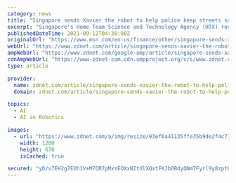 ```yaml
---
category: news
title: "Singapore sends Xavier the robot to help police keep streets safe under three-week trial"
excerpt: "Singapore's Home Team Science and Technology Agency (HTX) roving robot has hit the streets of Toa Payoh ... health and safety.\" Over a three-week trial period, Xavier will detect \"undesirable ..."
publishedDateTime: 2021-09-12T04:38:00Z
originalUrl: "https://www.msn.com/en-us/finance/other/singapore-sends-xavier-the-robot-to-help-police-keep-streets-safe-under-three-week-trial/ar-AAOcBbQ"
webUrl: "https://www.zdnet.com/article/singapore-sends-xavier-the-robot-to-help-police-keep-streets-safe-under-three-week-trial/"
ampWebUrl: "https://www.zdnet.com/google-amp/article/singapore-sends-xavier-the-robot-to-help-police-keep-streets-safe-under-three-week-trial/"
cdnAmpWebUrl: "https://www-zdnet-com.cdn.ampproject.org/c/s/www.zdnet.com/google-amp/article/singapore-sends-xavier-the-robot-to-help-police-keep-streets-safe-under-three-week-trial/"
type: article

provider:
  name: zdnet.com/article/singapore-sends-xavier-the-robot-to-help-police-keep-streets-safe-under-three-week-trial/
  domain: zdnet.com/article/singapore-sends-xavier-the-robot-to-help-police-keep-streets-safe-under-three-week-trial/

topics:
  - AI
  - AI in Robotics

images:
  - url: "https://www.zdnet.com/a/img/resize/93ef6a41135ffe35b9de2f4c77ab57bccc93e39b/2021/09/07/dc92ae6e-f0f0-4901-ba9d-0783c4e4c8cc/xavier-at-toa-payoh-central.jpg?width=1200&fit=bounds&auto=webp"
    width: 1200
    height: 676
    isCached: true

secured: "yD/v7EH2g7EXh1V+M7QR7pMxsEOXxNItdlXQxtFKJbOBdyQNmTFyrl9y8zptKfw/Bq8sbGRDZAMNQGr8VpPF341z1aU3L1QvM8J1e1su51x8BbJEZuzGmav5pf7wmzgRa8tfiVnIsHNo/F576DgqlrJL866CTlXLY/Uif/eC0zu3PprOW3ijgSY1m6fAtdH8m+04v58dI0WJGCV9uIh3y8lvS/+PIktWZdecaO6xpYdA/a5WBpDqBzcr2LvReDLaVnpQQLzs+s993AsnWjdsL1La+HDccKBAOQq6FAEFBIGCveOvVhOWjCA+r+jVGdeOZ8TCAo2yA8eFVUyO/An2aouq0WX3Nzj8Jo57znUg59s=;OVZyp7s6jVSiC4GlsxTXOw=="
---
```


